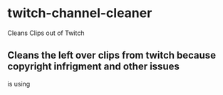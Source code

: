 # twitch-channel-cleaner
Cleans Clips out of Twitch

## Cleans the left over clips from twitch because copyright infrigment and other issues
is using 
